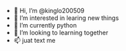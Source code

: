 - 👋 Hi, I’m @kinglo200509
- 👀 I’m interested in learing new things
- 🌱 I’m currently python
- 💞️ I’m looking to learning together
- 📫 juat text me

<!---
kinglo200509/kinglo200509 is a ✨ special ✨ repository because its `README.md` (this file) appears on your GitHub profile.
You can click the Preview link to take a look at your changes.
--->
